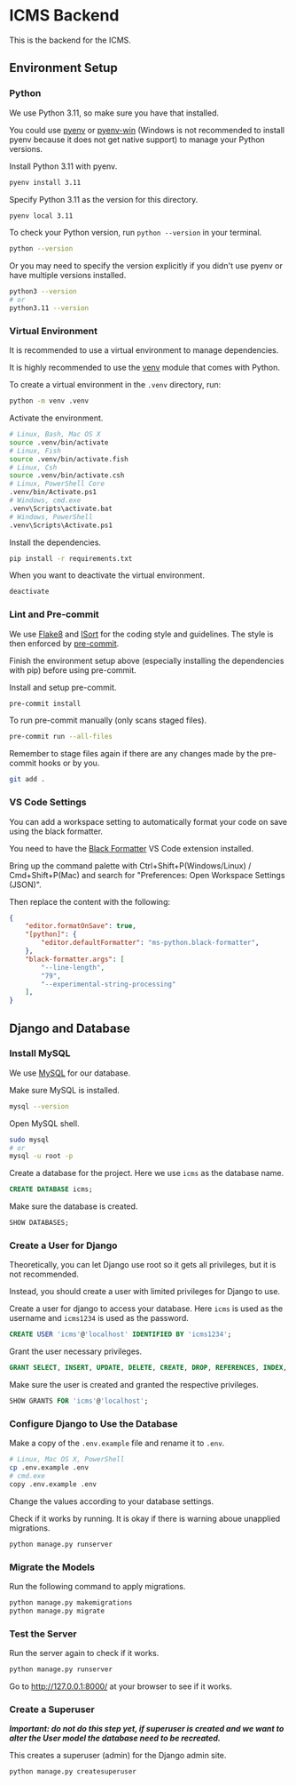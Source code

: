 # ICMS Backend

This is the backend for the ICMS.

## Environment Setup

### Python

We use Python 3.11, so make sure you have that installed.

You could use [pyenv](https://github.com/pyenv/pyenv) or [pyenv-win](https://github.com/pyenv-win/pyenv-win) (Windows is not recommended to install pyenv because it does not get native support) to manage your Python versions.

Install Python 3.11 with pyenv.
```bash
pyenv install 3.11
```

Specify Python 3.11 as the version for this directory.
```bash
pyenv local 3.11
```

To check your Python version, run `python --version` in your terminal.
```bash
python --version
```
Or you may need to specify the version explicitly if you didn't use pyenv or have multiple versions installed.
```bash
python3 --version
# or
python3.11 --version
```

### Virtual Environment

It is recommended to use a virtual environment to manage dependencies.

It is highly recommended to use the [venv](https://docs.python.org/3/library/venv.html) module that comes with Python.

To create a virtual environment in the `.venv` directory, run:
```bash
python -m venv .venv
```

Activate the environment.
```bash
# Linux, Bash, Mac OS X
source .venv/bin/activate
# Linux, Fish
source .venv/bin/activate.fish
# Linux, Csh
source .venv/bin/activate.csh
# Linux, PowerShell Core
.venv/bin/Activate.ps1
# Windows, cmd.exe
.venv\Scripts\activate.bat
# Windows, PowerShell
.venv\Scripts\Activate.ps1
```

Install the dependencies.
```bash
pip install -r requirements.txt
```

When you want to deactivate the virtual environment.
```bash
deactivate
```

### Lint and Pre-commit

We use [Flake8](https://flake8.pycqa.org) and [ISort](https://pycqa.github.io/isort/) for the coding style and guidelines. The style is then enforced by [pre-commit](https://pre-commit.com).

Finish the environment setup above (especially installing the dependencies with pip) before using pre-commit.

Install and setup pre-commit.
```bash
pre-commit install
```

To run pre-commit manually (only scans staged files).
```bash
pre-commit run --all-files
```

Remember to stage files again if there are any changes made by the pre-commit hooks or by you.
```bash
git add .
```

### VS Code Settings

You can add a workspace setting to automatically format your code on save using the black formatter.

You need to have the [Black Formatter](https://marketplace.visualstudio.com/items?itemName=ms-python.black-formatter) VS Code extension installed.

Bring up the command palette with Ctrl+Shift+P(Windows/Linux) / Cmd+Shift+P(Mac) and search for "Preferences: Open Workspace Settings (JSON)".

Then replace the content with the following:
```json
{
    "editor.formatOnSave": true,
    "[python]": {
        "editor.defaultFormatter": "ms-python.black-formatter",
    },
    "black-formatter.args": [
        "--line-length",
        "79",
        "--experimental-string-processing"
    ],
}
```

## Django and Database

### Install MySQL

We use [MySQL](https://www.mysql.com/) for our database.

Make sure MySQL is installed.
```bash
mysql --version
```

Open MySQL shell.
```bash
sudo mysql
# or
mysql -u root -p
```

Create a database for the project. Here we use `icms` as the database name.
```sql
CREATE DATABASE icms;
```

Make sure the database is created.
```sql
SHOW DATABASES;
```

### Create a User for Django

Theoretically, you can let Django use root so it gets all privileges, but it is not recommended.

Instead, you should create a user with limited privileges for Django to use.

Create a user for django to access your database. Here `icms` is used as the username and `icms1234` is used as the password.
```sql
CREATE USER 'icms'@'localhost' IDENTIFIED BY 'icms1234';
```

Grant the user necessary privileges.
```sql
GRANT SELECT, INSERT, UPDATE, DELETE, CREATE, DROP, REFERENCES, INDEX, ALTER ON `icms`.* TO `icms`@`localhost` WITH GRANT OPTION;
```

Make sure the user is created and granted the respective privileges.
```sql
SHOW GRANTS FOR 'icms'@'localhost';
```

### Configure Django to Use the Database

Make a copy of the `.env.example` file and rename it to `.env`.
```bash
# Linux, Mac OS X, PowerShell
cp .env.example .env
# cmd.exe
copy .env.example .env
```

Change the values according to your database settings.

Check if it works by running. It is okay if there is warning aboue unapplied migrations.
```bash
python manage.py runserver
```

### Migrate the Models

Run the following command to apply migrations.
```bash
python manage.py makemigrations
python manage.py migrate
```

### Test the Server

Run the server again to check if it works.
```bash
python manage.py runserver
```

Go to http://127.0.0.1:8000/ at your browser to see if it works.

### Create a Superuser

***Important: do not do this step yet, if superuser is created and we want to alter the User model the database need to be recreated.***

This creates a superuser (admin) for the Django admin site.
```bash
python manage.py createsuperuser
```
